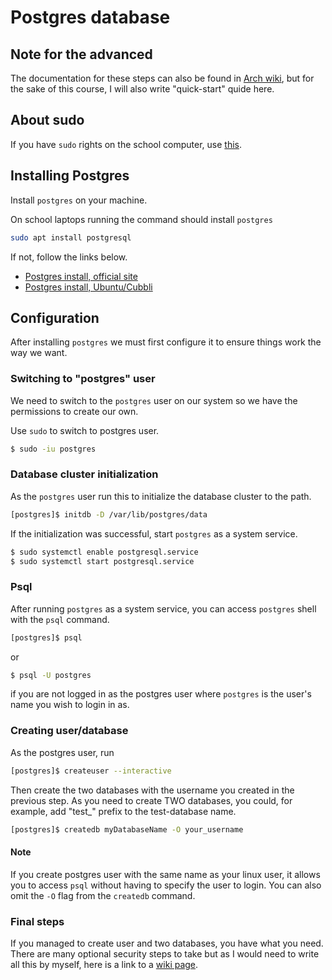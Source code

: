 # Postgres database

## Note for the advanced
The documentation for these steps can also be found in [Arch wiki](https://wiki.archlinux.org/title/PostgreSQL),
but for the sake of this course, I will also write "quick-start" quide here.

## About sudo
If you have `sudo` rights on the school computer, use [this](https://wiki.helsinki.fi/display/it4sci/Administrator+%28sudo%29+rights+in+Cubbli+Linux).


## Installing Postgres
Install `postgres` on your machine.

On school laptops running the command should install `postgres`
```bash
sudo apt install postgresql
```

If not, follow the links below.
* [Postgres install, official site](https://www.postgresql.org/download/)
* [Postgres install, Ubuntu/Cubbli](https://ubuntu.com/server/docs/databases-postgresql)

## Configuration
After installing `postgres` we must first configure it to ensure things work the way we want.

### Switching to "postgres" user
We need to switch to the `postgres` user on our system
so we have the permissions to create our own.

Use `sudo` to switch to postgres user.
```bash
$ sudo -iu postgres
```

### Database cluster initialization
As the `postgres` user run this to initialize the database cluster to the
path.
```bash
[postgres]$ initdb -D /var/lib/postgres/data
```

If the initialization was successful, start `postgres` as a system service.
```bash
$ sudo systemctl enable postgresql.service
$ sudo systemctl start postgresql.service
```

### Psql
After running `postgres` as a system service, you can access `postgres` shell with the `psql` command.
```bash
[postgres]$ psql
```
or
```bash
$ psql -U postgres
```
if you are not logged in as the postgres user where `postgres` is the user's name you wish to login in as.

### Creating user/database
As the postgres user, run
```bash
[postgres]$ createuser --interactive
```

Then create the two databases with the username you created in the previous step.
As you need to create TWO databases, you could, for example, add "test_" prefix to the test-database name.
```bash
[postgres]$ createdb myDatabaseName -O your_username
```

#### Note
If you create postgres user with the same name as your linux user,
it allows you to access `psql` without having to specify the user to login.
You can also omit the `-O` flag from the `createdb` command.

### Final steps
If you managed to create user and two databases, you have what you need.
There are many optional security steps to take but as I would need to write all this by myself,
here is a link to a [wiki page](https://wiki.archlinux.org/title/PostgreSQL#Optional_configuration).
